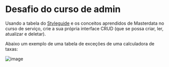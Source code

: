 # Desafio do curso de admin

Usando a tabela do [Styleguide](https://styleguide.vtex.com/#/Components/Display/Table) e os conceitos aprendidos de Masterdata no curso de serviço, crie a sua própria interface CRUD (que se possa criar, ler, atualizar e deletar). 

Abaixo um exemplo de uma tabela de exceções de uma calculadora de taxas: 

![image](https://user-images.githubusercontent.com/18701182/92939151-d0108e00-f423-11ea-9968-07316f0daa80.png)
